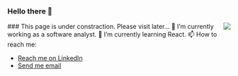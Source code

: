 ### Hello there 👋
<img src="https://media.tenor.com/qA9u4ETE66MAAAAC/hello-there-kenobi.gif" align="right"/>
### This page is under constraction. Please visit later...  
🔭 I’m currently working as a software analyst.  
🌱 I’m currently learning React.  
📫 How to reach me:  

- <a href="https://www.linkedin.com/in/enesmerdane/"> Reach me on LinkedIn </a>
- <a href="mailto:ensmerdane@gmail.com">Send me email</a>
